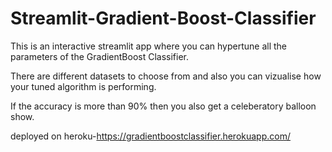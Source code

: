 # Streamlit-Gradient-Boost-Classifier

This is an interactive streamlit app where you can hypertune all the parameters of the GradientBoost Classifier.

There are different datasets to choose from and also you can vizualise how your tuned algorithm is performing.

If the accuracy is more than 90% then you also get a celeberatory balloon show.

deployed on heroku-https://gradientboostclassifier.herokuapp.com/
